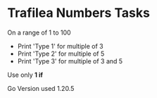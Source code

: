 # Trafilea Numbers Tasks

On a range of 1 to 100 

* Print 'Type 1' for multiple of 3
* Print 'Type 2' for multiple of 5
* Print 'Type 3' for multiple of 3 and 5

Use only **1 if** 

Go Version used 1.20.5 
